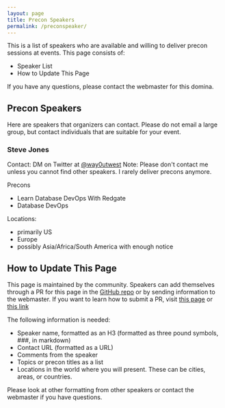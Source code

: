 ```yaml
---
layout: page
title: Precon Speakers
permalink: /preconspeaker/
---
```


This is a list of speakers who are available and willing to deliver precon sessions at events. This page consists of:
- Speaker List
- How to Update This Page

If you have any questions, please contact the webmaster for this domina.

## Precon Speakers<a name="speakerlist"></a>

Here are speakers that organizers can contact. Please do not email a large group, but contact individuals that are suitable for your event.

### Steve Jones
Contact: DM on Twitter at [@way0utwest](https://twitter.com/way0utwest)
Note: Please don't contact me unless you cannot find other speakers. I rarely deliver precons anymore.

Precons
- Learn Database DevOps With Redgate
- Database DevOps

Locations:
- primarily US
- Europe
- possibly Asia/Africa/South America with enough notice


## How to Update This Page <a name="update"></a>

This page is maintained by the community. Speakers can add themselves through a PR for this page in the [GitHub repo](https://github.com/sqlsaturday/sqlsatwebsite) or by sending information to the webmaster. If you want to learn how to submit a PR, visit [this page](https://sqlsaturday.com/pr/) or [this link](https://blog.robsewell.com/blog/source%20control/jupyter%20notebooks/azure%20data%20studio/dbatools/dbachecks/how-to-fork-a-github-repository-and-contribute-to-an-open-source-project/)

The following information is needed:
- Speaker name, formatted as an H3 (formatted as three pound symbols, ###, in markdown)
- Contact URL (formatted as a URL)
- Comments from the speaker
- Topics or precon titles as a list
- Locations in the world where you will present. These can be cities, areas, or countries.

Please look at other formatting from other speakers or contact the webmaster if you have questions.